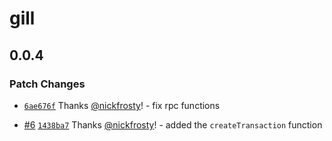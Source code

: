 # gill

## 0.0.4

### Patch Changes

- [`6ae676f`](https://github.com/nickfrosty/gill/commit/6ae676f0f06c0ab07af8b2d03fd2e0f3fb051916)
  Thanks [@nickfrosty](https://github.com/nickfrosty)! - fix rpc functions

- [#6](https://github.com/nickfrosty/gill/pull/6)
  [`1438ba7`](https://github.com/nickfrosty/gill/commit/1438ba7fbf1a572d7c8c7936b70ba85e775d2cf0)
  Thanks [@nickfrosty](https://github.com/nickfrosty)! - added the `createTransaction` function
